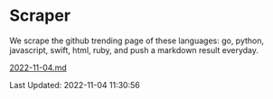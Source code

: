 # Scraper

We scrape the github trending page of these languages: go, python, javascript, swift, html, ruby, and push a markdown result everyday.

[2022-11-04.md](https://github.com/henson/Scraper/blob/master/2022-11-04.md)

Last Updated: 2022-11-04 11:30:56